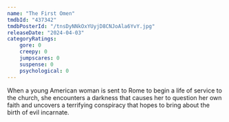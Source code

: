 ```yaml
---
name: "The First Omen"
tmdbId: "437342"
tmdbPosterId: "/tnsDyNNkOxYUyjD8CNJoAla6YvY.jpg"
releaseDate: "2024-04-03"
categoryRatings:
    gore: 0
    creepy: 0
    jumpscares: 0
    suspense: 0
    psychological: 0
---
```

When a young American woman is sent to Rome to begin a life of service to the church, she encounters a darkness that causes her to question her own faith and uncovers a terrifying conspiracy that hopes to bring about the birth of evil incarnate.
